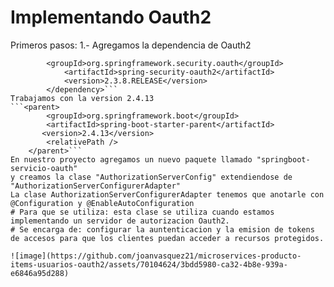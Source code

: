 # Implementando Oauth2
Primeros pasos: 
1.- Agregamos la dependencia de Oauth2
```<dependency>
		<groupId>org.springframework.security.oauth</groupId>
			<artifactId>spring-security-oauth2</artifactId>
			<version>2.3.8.RELEASE</version>
		</dependency>```
Trabajamos con la version 2.4.13
```<parent>
		<groupId>org.springframework.boot</groupId>
		<artifactId>spring-boot-starter-parent</artifactId>
       <version>2.4.13</version>
		<relativePath /> 
	</parent>```
En nuestro proyecto agregamos un nuevo paquete llamado "springboot-servicio-oauth"
y creamos la clase "AuthorizationServerConfig" extendiendose de "AuthorizationServerConfigurerAdapter"
La clase AuthorizationServerConfigurerAdapter tenemos que anotarle con  @Configuration y @EnableAutoConfiguration
# Para que se utiliza: esta clase se utiliza cuando estamos implementando un servidor de autorizacion Oauth2.
# Se encarga de: configurar la auntenticacion y la emision de tokens de accesos para que los clientes puedan acceder a recursos protegidos.

![image](https://github.com/joanvasquez21/microservices-producto-items-usuarios-oauth2/assets/70104624/3bdd5980-ca32-4b8e-939a-e6846a95d288)
